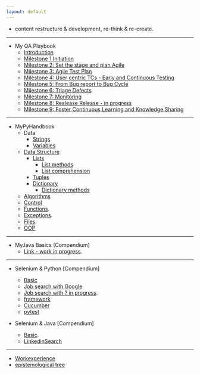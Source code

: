 ```yaml
---
layout: default
---
```


- content restructure & development, re-think & re-create.

* * *

- My QA Playbook
  - [Introduction](./playbook/qa_playbook.html)
  - [Milestone 1 Initiation](./playbook/01.html)
  - [Milestone 2: Set the stage and plan Agile](./playbook/02.html)
  - [Milestone 3: Agile Test Plan](./playbook/0.html)
  - [Milestone 4: User centric TCs - Early and Continuous Testing](./playbook/0.html)
  - [Milestone 5: From Bug report to Bug Cycle](./playbook/0.html)
  - [Milestone 6: Triage Defects](./playbook/0.html)
  - [Milestone 7: Monitoring](./playbook/07.html)
  - [Milestone 8: Realease Release - in progress](./playbook/0.html)
  - [Milestone 9: Foster Continuous Learning and Knowledge Sharing](./another-page.html)

---

- MyPyHandbook
  - Data
    - [Strings](./python/strings.html)
    - [Variables](./python/variables.html)
  - [Data Structure](./python/datastructure.html)
    - [Lists](./python/lists.html) 
      - [List methods](./python/listmethods.html)
      - [List comprehension](./python/listComprehension.html)
    - [Tuples](./python/tuples.html) 
    - [Dictionary](./python/dictionary.html) 
      - [Dictionary methods](./python/dictionarymethods.html)
  - [Algorithms](./python/algorithms.html)
  - [Control](./python/control.html)
  - [Functions](./python/function.html).
  - [Exceptions](./python/exceptions.html).
  - [Files](./python/files.html).
  - [OOP](./python/oop.html)
  
---

- MyJava Basics (Compendium)
  - [Link - work in progress](./another-page.html).

---
- Selenium & Python [Compendium]
  - [Basic](./selenium_python/selenium_py.html)
  - [Job search with Google](./selenium_python/googlesearch.html)
  - [Job search with ? in progress](./another-page.html).
  - [framework](./selenium_python/framework.html)
  - [Cucumber](./selenium_python/cucumber.html)
  - [pytest](./selenium_python/pytest.html)

- Selenium & Java [Compendium]
  - [Basic](./selenium_java/selenium_java_basics.html).
  - [LinkedinSearch](./selenium_java/linkedinSearch.html)

---

- [Workexperience](https://sciustechnologia.github.io/)
- [epistemological tree](epistemologicalTree.html)
